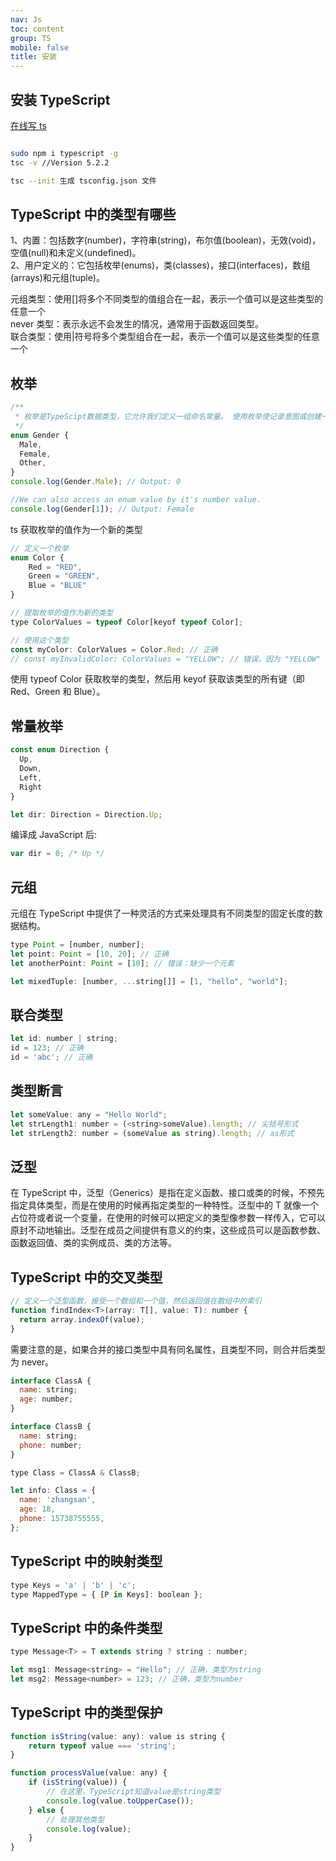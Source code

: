 ```yaml
---
nav: Js
toc: content
group: TS
mobile: false
title: 安装
---
```


## 安装 TypeScript

<a target="_blank" href="https://www.typescriptlang.org/zh/play?#code/PTAEiJrQ5+MU3NAYlUAqBPADgUwMoGMBOBLFAF1EBR7QYb9AudUBh-gKBFEE34wejNAAOUCo5QTb9ADeUAXjQbPlAaP6BMxSqAwJUDVcoBiVQGbagAzlEqTLgLFAIW6BFf0CbXoCAGGnTCAKg0D3yoFO5E4CDNQNBygSDlAs56BO00Dw+oH95QBSugYO1AWP-79oUAFpQdkBYOUAseUAWD0B5dUBvuUBVeUAcOUB-SNU5BXRsfCJQVUAGdXtdegCgtkBleUAYrLSlTOJAW+jAVZtANz1AODlAaojALrkJXPzfIvZXQDi5QGlbQFXo4MAYFUqMlVABQEXowHxzQHylQF+A1UBMm0BG710aLAB7ADsAZ2IAQ32AUQAPE4BbFAAbNAA1E-wTgCNH0ABeUAAiAASaHu912oAA6rscPcACZ-HYHQ67R4AOlBAHMABRnK63B7PV54D6PACUenopkAnQ6Ab8VAFBy9lUoEAOASALk9ANHygFwCUCANCNmYAG00A36kcqgmQBhcoBjyMAL2aALE1AM6K-RqgAAo1SAQ-lAPYG2nh9G5gFAAwAESoATNIYgGy5QAXNoApxIagBQ5QAA+oBpzTcVEALqZscgUVSANDlADKugF+EwB6Ov0uLo-EA">在线写 ts</a>

```bash

sudo npm i typescript -g
tsc -v //Version 5.2.2

tsc --init 生成 tsconfig.json 文件

```

## TypeScript 中的类型有哪些

1、内置：包括数字(number)，字符串(string)，布尔值(boolean)，无效(void)，空值(null)和未定义(undefined)。<br/>
2、用户定义的：它包括枚举(enums)，类(classes)，接口(interfaces)，数组(arrays)和元组(tuple)。

元组类型：使用[]将多个不同类型的值组合在一起，表示一个值可以是这些类型的任意一个  
never 类型：表示永远不会发生的情况，通常用于函数返回类型。  
联合类型：使用|符号将多个类型组合在一起，表示一个值可以是这些类型的任意一个

## 枚举

```js
/**
 * 枚举是TypeScipt数据类型，它允许我们定义一组命名常量。 使用枚举使记录意图或创建一组不同的案例变得更加容易。 它是相关值的集合，可以是数字值或字符串值。
 */
enum Gender {
  Male,
  Female,
  Other,
}
console.log(Gender.Male); // Output: 0

//We can also access an enum value by it's number value.
console.log(Gender[1]); // Output: Female

```

ts 获取枚举的值作为一个新的类型

```js
// 定义一个枚举
enum Color {
    Red = "RED",
    Green = "GREEN",
    Blue = "BLUE"
}

// 提取枚举的值作为新的类型
type ColorValues = typeof Color[keyof typeof Color];

// 使用这个类型
const myColor: ColorValues = Color.Red; // 正确
// const myInvalidColor: ColorValues = "YELLOW"; // 错误，因为 "YELLOW" 不是枚举 Color 的值

```

使用 typeof Color 获取枚举的类型，然后用 keyof 获取该类型的所有键（即 Red、Green 和 Blue）。

## 常量枚举

```js
const enum Direction {
  Up,
  Down,
  Left,
  Right
}

let dir: Direction = Direction.Up;

```

编译成 JavaScript 后:

```js
var dir = 0; /* Up */
```

## 元组

元组在 TypeScript 中提供了一种灵活的方式来处理具有不同类型的固定长度的数据结构。

```js
type Point = [number, number];
let point: Point = [10, 20]; // 正确
let anotherPoint: Point = [10]; // 错误：缺少一个元素

let mixedTuple: [number, ...string[]] = [1, "hello", "world"];

```

## 联合类型

```js
let id: number | string;
id = 123; // 正确
id = 'abc'; // 正确
```

## 类型断言

```js
let someValue: any = "Hello World";
let strLength1: number = (<string>someValue).length; // 尖括号形式
let strLength2: number = (someValue as string).length; // as形式
```

## 泛型

在 TypeScript 中，泛型（Generics）是指在定义函数、接口或类的时候，不预先指定具体类型，而是在使用的时候再指定类型的一种特性。泛型中的 T 就像一个占位符或者说一个变量，在使用的时候可以把定义的类型像参数一样传入，它可以原封不动地输出。泛型在成员之间提供有意义的约束，这些成员可以是函数参数、函数返回值、类的实例成员、类的方法等。

## TypeScript 中的交叉类型

```js
// 定义一个泛型函数，接受一个数组和一个值，然后返回值在数组中的索引
function findIndex<T>(array: T[], value: T): number {
  return array.indexOf(value);
}
```

需要注意的是，如果合并的接口类型中具有同名属性，且类型不同，则合并后类型为 never。

```js
interface ClassA {
  name: string;
  age: number;
}

interface ClassB {
  name: string;
  phone: number;
}

type Class = ClassA & ClassB;

let info: Class = {
  name: 'zhangsan',
  age: 18,
  phone: 15738755555,
};
```

## TypeScript 中的映射类型

```js
type Keys = 'a' | 'b' | 'c';
type MappedType = { [P in Keys]: boolean };
```

## TypeScript 中的条件类型

```js
type Message<T> = T extends string ? string : number;

let msg1: Message<string> = "Hello"; // 正确，类型为string
let msg2: Message<number> = 123; // 正确，类型为number
```

## TypeScript 中的类型保护

```js
function isString(value: any): value is string {
    return typeof value === 'string';
}

function processValue(value: any) {
    if (isString(value)) {
        // 在这里，TypeScript知道value是string类型
        console.log(value.toUpperCase());
    } else {
        // 处理其他类型
        console.log(value);
    }
}
```
